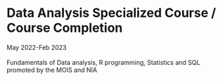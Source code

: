 # Data Analysis Specialized Course / Course Completion<br>
May 2022-Feb 2023<br>
<br>
Fundamentals of Data analysis, R programming, Statistics and SQL<br>
promoted by the MOIS and NIA<br>
